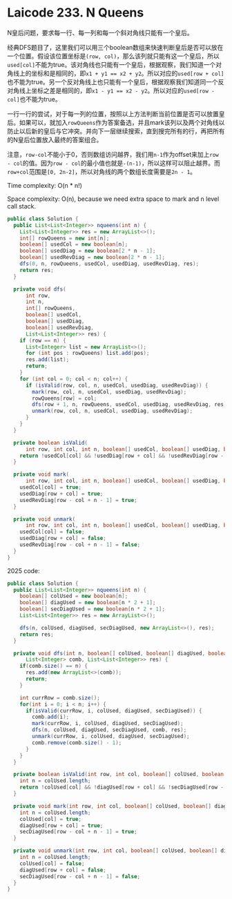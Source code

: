 # Laicode 233. N Queens

N皇后问题，要求每一行、每一列和每一个斜对角线只能有一个皇后。

经典DFS题目了，这里我们可以用三个boolean数组来快速判断皇后是否可以放在一个位置。假设该位置坐标是`(row, col)`，那么该列就只能有这一个皇后，所以`used[col]`不能为true。该对角线也只能有一个皇后，根据观察，我们知道一个对角线上的坐标和是相同的，即`x1 + y1 == x2 + y2`。所以对应的`used[row + col]`也不能为true。另一个反对角线上也只能有一个皇后，根据观察我们知道同一个反对角线上坐标之差是相同的，即`x1 - y1 == x2 - y2`。所以对应的`used[row - col]`也不能为true。

一行一行的尝试，对于每一列的位置，按照以上方法判断当前位置是否可以放置皇后。如果可以，就加入`rowQueens`作为答案备选，并且mark该列以及两个对角线以防止以后新的皇后与它冲突。并向下一层继续搜索，直到搜完所有的行，再把所有的N皇后位置放入最终的答案组合。

注意，`row-col`不能小于0，否则数组访问越界，我们用`n-1`作为offset来加上`row - col`的值。因为`row - col`的最小值也就是`-(n-1)`，所以这样可以阻止越界。而`row+col`范围是`[0, 2n-2]`，所以对角线的两个数组长度需要是`2n - 1`。

Time complexity: O(n * n!)

Space complexity: O(n), because we need extra space to mark and n level call stack.


```java
public class Solution {
  public List<List<Integer>> nqueens(int n) {
    List<List<Integer>> res = new ArrayList<>();
    int[] rowQueens = new int[n];
    boolean[] usedCol = new boolean[n];
    boolean[] usedDiag = new boolean[2 * n - 1];
    boolean[] usedRevDiag = new boolean[2 * n - 1];
    dfs(0, n, rowQueens, usedCol, usedDiag, usedRevDiag, res);
    return res;
  }

  private void dfs(
      int row,
      int n,
      int[] rowQueens,
      boolean[] usedCol,
      boolean[] usedDiag,
      boolean[] usedRevDiag,
      List<List<Integer>> res) {
    if (row == n) {
      List<Integer> list = new ArrayList<>();
      for (int pos : rowQueens) list.add(pos);
      res.add(list);
      return;
    }
    for (int col = 0; col < n; col++) {
      if (isValid(row, col, n, usedCol, usedDiag, usedRevDiag)) {
        mark(row, col, n, usedCol, usedDiag, usedRevDiag);
        rowQueens[row] = col;
        dfs(row + 1, n, rowQueens, usedCol, usedDiag, usedRevDiag, res);
        unmark(row, col, n, usedCol, usedDiag, usedRevDiag);
      }
    }
  }

  private boolean isValid(
      int row, int col, int n, boolean[] usedCol, boolean[] usedDiag, boolean[] usedRevDiag) {
    return !usedCol[col] && !usedDiag[row + col] && !usedRevDiag[row - col + n - 1];
  }

  private void mark(
      int row, int col, int n, boolean[] usedCol, boolean[] usedDiag, boolean[] usedRevDiag) {
    usedCol[col] = true;
    usedDiag[row + col] = true;
    usedRevDiag[row - col + n - 1] = true;
  }

  private void unmark(
      int row, int col, int n, boolean[] usedCol, boolean[] usedDiag, boolean[] usedRevDiag) {
    usedCol[col] = false;
    usedDiag[row + col] = false;
    usedRevDiag[row - col + n - 1] = false;
  }
}
```


2025 code:

```java
public class Solution {
  public List<List<Integer>> nqueens(int n) {
    boolean[] colUsed = new boolean[n];
    boolean[] diagUsed = new boolean[n * 2 + 1];
    boolean[] secDiagUsed = new boolean[n * 2 + 1];
    List<List<Integer>> res = new ArrayList<>();

    dfs(n, colUsed, diagUsed, secDiagUsed, new ArrayList<>(), res);
    return res;
  }

  private void dfs(int n, boolean[] colUsed, boolean[] diagUsed, boolean[] secDiagUsed,
      List<Integer> comb, List<List<Integer>> res) {
    if(comb.size() == n) {
      res.add(new ArrayList<>(comb));
      return;
    }

    int currRow = comb.size();
    for(int i = 0; i < n; i++) {
      if(isValid(currRow, i, colUsed, diagUsed, secDiagUsed)) {
        comb.add(i);
        mark(currRow, i, colUsed, diagUsed, secDiagUsed);
        dfs(n, colUsed, diagUsed, secDiagUsed, comb, res);
        unmark(currRow, i, colUsed, diagUsed, secDiagUsed);
        comb.remove(comb.size() - 1);
      }
    }
  }

  private boolean isValid(int row, int col, boolean[] colUsed, boolean[] diagUsed, boolean[] secDiagUsed) {
    int n = colUsed.length;
    return !colUsed[col] && !diagUsed[row + col] && !secDiagUsed[row - col + n - 1];
  }

  private void mark(int row, int col, boolean[] colUsed, boolean[] diagUsed, boolean[] secDiagUsed) {
    int n = colUsed.length;
    colUsed[col] = true;
    diagUsed[row + col] = true;
    secDiagUsed[row - col + n - 1] = true;
  }

  private void unmark(int row, int col, boolean[] colUsed, boolean[] diagUsed, boolean[] secDiagUsed) {
    int n = colUsed.length;
    colUsed[col] = false;
    diagUsed[row + col] = false;
    secDiagUsed[row - col + n - 1] = false;
  }
}
```